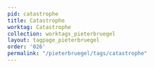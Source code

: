 ```yaml
---
pid: catastrophe
title: Catastrophe
worktag: Catastrophe
collection: worktags_pieterbruegel
layout: tagpage_pieterbruegel
order: '026'
permalink: "/pieterbruegel/tags/catastrophe"
---
```

